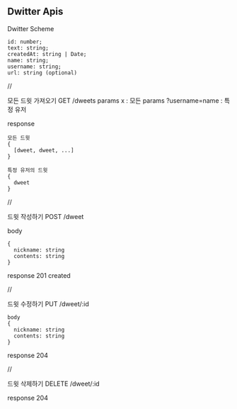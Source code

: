 ## Dwitter Apis

Dwitter Scheme

```
id: number;
text: string;
createdAt: string | Date;
name: string;
username: string;
url: string (optional)
```

//

모든 드윗 가져오기
GET /dweets
params x : 모든
params ?username=name : 특정 유저

response

```
모든 드윗
{
  [dweet, dweet, ...]
}

특정 유저의 드윗
{
  dweet
}
```

//

드윗 작성하기
POST /dweet

body

```
{
  nickname: string
  contents: string
}
```

response
201 created

//

드윗 수정하기
PUT /dweet/:id

```
body
{
  nickname: string
  contents: string
}
```

response
204

//

드윗 삭제하기
DELETE /dweet/:id

response
204
